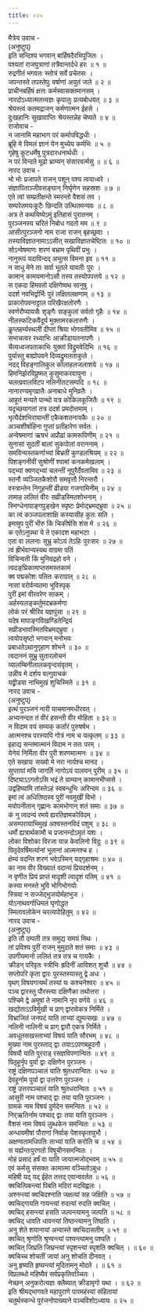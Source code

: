 ```yaml
---
title: ०२५
---
```

मैत्रेय उवाच -  
(अनुष्टुप्)  
इति सन्दिश्य भगवान् बार्हिषदैरभिपूजितः ।  
पश्यतां राजपुत्राणां तत्रैवान्तर्दधे हरः ॥ १ ॥  
रुद्रगीतं भगवतः स्तोत्रं सर्वे प्रचेतसः ।  
जपन्तस्ते तपस्तेपुः वर्षाणां अयुतं जले ॥ २ ॥  
प्राचीनबर्हिषं क्षत्तः कर्मस्वासक्तमानसम् ।  
नारदोऽध्यात्मतत्त्वज्ञः कृपालुः प्रत्यबोधयत् ॥ ३ ॥  
श्रेयस्त्वं कतमद्राजन् कर्मणात्मन ईहसे ।  
दुःखहानिः सुखावाप्तिः श्रेयस्तन्नेह चेष्यते ॥ ४ ॥  
राजोवाच -  
न जानामि महाभाग परं कर्मापविद्धधीः ।  
ब्रूहि मे विमलं ज्ञानं येन मुच्येय कर्मभिः ॥ ५ ॥  
गृहेषु कूटधर्मेषु पुत्रदारधनार्थधीः ।  
न परं विन्दते मूढो भ्राम्यन् संसारवर्त्मसु ॥ ॥ ६ ॥  
नारद उवाच -  
भो भोः प्रजापते राजन् पशून् पश्य त्वयाध्वरे ।  
संज्ञापिताञ्जीवसङ्‌घान् निर्घृणेन सहस्रशः ॥ ७ ॥  
एते त्वां सम्प्रतीक्षन्ते स्मरन्तो वैशसं तव ।  
सम्परेतमयःकूटैः छिन्दति उत्थितमन्यवः ॥ ८ ॥  
अत्र ते कथयिष्येऽमुं इतिहासं पुरातनम् ।  
पुरञ्जनस्य चरितं निबोध गदतो मम ॥ ९ ॥  
आसीत्पुरञ्जनो नाम राजा राजन् बृहच्छ्रवाः ।  
तस्याविज्ञातनामाऽऽसीत् सखाविज्ञातचेष्टितः ॥ १० ॥  
सोऽन्वेषमाणः शरणं बभ्राम पृथिवीं प्रभुः ।  
नानुरूपं यदाविन्दद् अभूत्स विमना इव ॥ ११ ॥  
न साधु मेने ताः सर्वा भूतले यावतीः पुरः ।  
कामान् कामयमानोऽसौ तस्य तस्योपपत्तये ॥ १२ ॥  
स एकदा हिमवतो दक्षिणेष्वथ सानुषु ।  
ददर्श नवभिर्द्वार्भिः पुरं लक्षितलक्षणाम् ॥ १३ ॥  
प्राकारोपवनाट्टाल परिखैरक्षतोरणैः ।  
स्वर्णरौप्यायसैः शृङ्‌गैः सङ्‌कुलां सर्वतो गृहैः ॥ १४ ॥  
नीलस्फटिकवैदूर्य मुक्तामरकतारुणैः ।  
कॢप्तहर्म्यस्थलीं दीप्तां श्रिया भोगवतीमिव ॥ १५ ॥  
सभाचत्वर रथ्याभिः आक्रीडायतनापणैः ।  
चैत्यध्वजपताकाभिः युक्तां विद्रुमवेदिभिः ॥ १६ ॥  
पुर्यास्तु बाह्योपवने दिव्यद्रुमलताकुले ।  
नदद् विहङ्‌गालिकुल कोलाहलजलाशये ॥ १७ ॥  
हिमनिर्झरविप्रुष्मत् कुसुमाकरवायुना ।  
चलत्प्रवालविटप नलिनीतटसम्पदि ॥ १८ ॥  
नानारण्यमृगव्रातैः अनाबाधे मुनिव्रतैः ।  
आहूतं मन्यते पान्थो यत्र कोकिलकूजितैः ॥ १९ ॥  
यदृच्छयागतां तत्र ददर्श प्रमदोत्तमाम् ।  
भृत्यैर्दशभिरायान्तीं एकैकशतनायकैः ॥ २० ॥  
अञ्चशीर्षाहिना गुप्तां प्रतीहारेण सर्वतः ।  
अन्वेषमाणां ऋषभं अप्रौढां कामरूपिणीम् ॥ २१ ॥  
सुनासां सुदतीं बालां सुकपोलां वराननाम् ।  
समविन्यस्तकर्णाभ्यां बिभ्रतीं कुण्डलश्रियम् ॥ २२ ॥  
पिशङ्‌गनीवीं सुश्रोणीं श्यामां कनकमेखलाम् ।  
पद्भ्यां क्वणद्भ्यां चलन्तीं नूपुरैर्देवतामिव ॥ २३ ॥  
स्तनौ व्यञ्जितकैशोरौ समवृत्तौ निरन्तरौ ।  
वस्त्रान्तेन निगूहन्तीं व्रीडया गजगामिनीम् ॥ २४ ॥  
तामाह ललितं वीरः सव्रीडस्मितशोभनाम् ।  
स्निग्धेनापाङ्‌गपुङ्‌खेन स्पृष्टः प्रेमोद्भ्रमद्भ्रुवा ॥ २५ ॥  
का त्वं कञ्जपलाशाक्षि कस्यासीह कुतः सति ।  
इमामुप पुरीं भीरु किं चिकीर्षसि शंस मे ॥ २६ ॥  
क एतेऽनुपथा ये ते एकादश महाभटाः ।  
एता वा ललनाः सुभ्रु कोऽयं तेऽहिः पुरःसरः ॥ २७ ॥  
त्वं ह्रीर्भवान्यस्यथ वाग्रमा पतिं  
विचिन्वती किं मुनिवद्रहो वने ।  
त्वदङ्‌घ्रिकामाप्तसमस्तकामं  
क्व पद्मकोशः पतितः कराग्रात् ॥ २८ ॥  
नासां वरोर्वन्यतमा भुविस्पृक्  
पुरीं इमां वीरवरेण साकम् ।  
अर्हस्यलङ्‌कर्तुमदभ्रकर्मणा  
लोकं परं श्रीरिव यज्ञपुंसा ॥ २९ ॥  
यदेष मापाङ्‌गविखण्डितेन्द्रियं  
सव्रीडभावस्मितविभ्रमद्भ्रुवा ।  
त्वयोपसृष्टो भगवान् मनोभवः  
प्रबाधतेऽथानुगृहाण शोभने ॥ ३० ॥  
त्वदाननं सुभ्रु सुतारलोचनं  
व्यालम्बिनीलालकवृन्दसंवृतम् ।  
उन्नीय मे दर्शय वल्गुवाचकं  
यद्व्रीडया नाभिमुखं शुचिस्मिते ॥ ३१ ॥  
नारद उवाच -  
(अनुष्टुप्)  
इत्थं पुरञ्जनं नारी याचमानमधीरवत् ।  
अभ्यनन्दत तं वीरं हसन्ती वीर मोहिता ॥ ३२ ॥  
न विदाम वयं सम्यक् कर्तारं पुरुषर्षभ ।  
आत्मनश्च परस्यापि गोत्रं नाम च यत्कृतम् ॥ ३३ ॥  
इहाद्य सन्तमात्मानं विदाम न ततः परम् ।  
येनेयं निर्मिता वीर पुरी शरणमात्मनः ॥ ३४ ॥  
एते सखायः सख्यो मे नरा नार्यश्च मानद ।  
सुप्तायां मयि जागर्ति नागोऽयं पालयन् पुरीम् ॥ ३५ ॥  
दिष्ट्याऽऽगतोऽसि भद्रं ते ग्राम्यान् कामानभीप्ससे ।  
उद्वहिष्यामि तांस्तेऽहं स्वबन्धुभिः अरिन्दम ॥ ३६ ॥  
इमां त्वं अधितिष्ठस्व पुरीं नवमुखीं विभो ।  
मयोपनीतान् गृह्णानः कामभोगान् शतं समाः ॥ ३७ ॥  
कं नु त्वदन्यं रमये ह्यरतिज्ञमकोविदम् ।  
असम्परायाभिमुखं अश्वस्तनविदं पशुम् ॥ ३८ ॥  
धर्मो ह्यत्रार्थकामौ च प्रजानन्दोऽमृतं यशः ।  
लोका विशोका विरजा यान्न केवलिनो विदुः ॥ ३९ ॥  
पितृदेवर्षिमर्त्यानां भूतानां आत्मनश्च ह ।  
क्षेम्यं वदन्ति शरणं भवेऽस्मिन् यद्गृहाश्रमः ॥ ४० ॥  
का नाम वीर विख्यातं वदान्यं प्रियदर्शनम् ।  
न वृणीत प्रियं प्राप्तं मादृशी त्वादृशं पतिम् ॥ ४१ ॥  
कस्या मनस्ते भुवि भोगिभोगयोः  
स्त्रिया न सज्जेद्भुजयोर्महाभुज ।  
योऽनाथवर्गाधिमलं घृणोद्धत  
स्मितावलोकेन चरत्यपोहितुम् ॥ ४२ ॥  
नारद उवाच -  
(अनुष्टुप्)  
इति तौ दम्पती तत्र समुद्य समयं मिथः ।  
तां प्रविश्य पुरीं राजन् मुमुदाते शतं समाः ॥ ४३ ॥  
उपगीयमानो ललितं तत्र तत्र च गायकैः ।  
क्रीडन् परिवृतः स्त्रीभिः ह्रदिनीं आविशत् शुचौ ॥ ४४ ॥  
सप्तोपरि कृता द्वारः पुरस्तस्यास्तु द्वे अधः ।  
पृथग् विषयगत्यर्थं तस्यां यः कश्चनेश्वरः ॥ ४५ ॥  
पञ्च द्वारस्तु पौरस्त्या दक्षिणैका तथोत्तरा ।  
पश्चिमे द्वे अमूषां ते नामानि नृप वर्णये ॥ ४६ ॥  
खद्योताऽऽविर्मुखी च प्राग् द्वारावेकत्र निर्मिते ।  
विभ्राजितं जनपदं याति ताभ्यां द्युमत्सखः ॥ ४७ ॥  
नलिनी नालिनी च प्राग् द्वारौ एकत्र निर्मिते ।  
अवधूतसखस्ताभ्यां विषयं याति सौरभम् ॥ ४८ ॥  
मुख्या नाम पुरस्ताद् द्वाः तयाऽऽपणबहूदनौ ।  
विषयौ याति पुरराड् रसज्ञविपणान्वितः ॥ ४९ ॥  
पितृहूर्नृप पुर्या द्वाः दक्षिणेन पुरञ्जनः ।  
राष्ट्रं दक्षिणपञ्चालं याति श्रुतधरान्वितः ॥ ५० ॥  
देवहूर्नाम पुर्या द्वा उत्तरेण पुरञ्जनः ।  
राष्ट्रं उत्तरपञ्चालं याति श्रुतधरान्वितः ॥ ५१ ॥  
आसुरी नाम पश्चाद् द्वाः तया याति पुरञ्जनः ।  
ग्रामकं नाम विषयं दुर्मदेन समन्वितः ॥ ५२ ॥  
निर्‌ऋतिर्नाम पश्चाद् द्वाः तया याति पुरञ्जनः ।  
वैशसं नाम विषयं लुब्धकेन समन्वितः ॥ ५३ ॥  
अन्धावमीषां पौराणां निर्वाक् पेशस्कृतावुभौ ।  
अक्षण्वतामधिपतिः ताभ्यां याति करोति च ॥ ५४ ॥  
स यर्ह्यन्तःपुरगतो विषूचीनसमन्वितः ।  
मोहं प्रसादं हर्षं वा याति जायात्मजोद्भवम् ॥ ५५ ॥  
एवं कर्मसु संसक्तः कामात्मा वञ्चितोऽबुधः ।  
महिषी यद् यद् ईहेत तत्तद् एवान्ववर्तत ॥ ५६ ॥  
क्वचित्पिबन्त्यां पिबति मदिरां मदविह्वलः ।  
अश्नन्त्यां क्वचिदश्नाति जक्षत्यां सह जक्षिति ॥ ५७ ॥  
क्वचिद्गायति गायन्त्यां रुदत्यां रुदति क्वचित् ।  
क्वचिद् हसन्त्यां हसति जल्पन्त्यामनु जल्पति ॥ ५८ ॥  
क्वचिद् धावति धावन्त्यां तिष्ठन्त्यामनु तिष्ठति ।  
अनु शेते शयानायां अन्वास्ते क्वचिदासतीम् ॥ ५९ ॥  
क्वचित् श्रृणोति श्रृण्वन्त्यां पश्यन्त्यामनु पश्यति ।  
क्वचित् जिघ्रति जिघ्रन्त्यां स्पृशन्त्यां स्पृशति क्वचित् । ॥ ६० ॥  
क्वचिच्च शोचतीं जायां अनु शोचति दीनवत् ।  
अनु हृष्यति हृष्यन्त्यां मुदितामनु मोदते । ॥ ६१ ॥  
विप्रलब्धो महिष्यैवं सर्वप्रकृतिवञ्चितः ।  
नेच्छन् अनुकरोत्यज्ञः क्लैब्यात् क्रीडामृगो यथा । ॥ ६२ ॥  
इति श्रीमद्‌भागवते महापुराणे पारमहंस्यां संहितायां  
चतुर्थस्कन्धे पुरंजनोपाख्याने पञ्चविंशोऽध्यायः ॥ २५ ॥